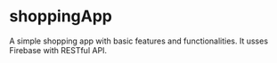 # shoppingApp

A simple shopping app with basic features and functionalities.
It usses Firebase with RESTful API.
